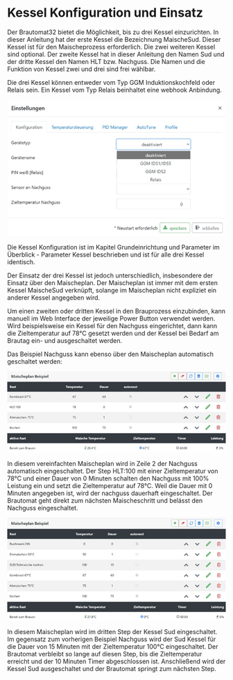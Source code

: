 # Kessel Konfiguration und Einsatz

Der Brautomat32 bietet die Möglichkeit, bis zu drei Kessel einzurichten. In dieser Anleitung hat der erste Kessel die Bezeichnung MaischeSud. Dieser Kessel ist für den Maischeprozess erforderlich. Die zwei weiteren Kessel sind optional. Der zweite Kessel hat in dieser Anleitung den Namen Sud und der dritte Kessel den Namen HLT bzw. Nachguss. Die Namen und die Funktion von Kessel zwei und drei sind frei wählbar.

Die drei Kessel können entweder vom Typ GGM Induktionskochfeld oder Relais sein. Ein Kessel vom Typ Relais beinhaltet eine webhook Anbindung.

![Kessel Konfiguration](/docs/img/kessel_1.jpg)

Die Kessel Konfiguration ist im Kapitel Grundeinrichtung und Parameter im Überblick - Parameter Kessel beschrieben und ist für alle drei Kessel identisch.

Der Einsatz der drei Kessel ist jedoch unterschiedlich, insbesondere der Einsatz über den Maischeplan. Der Maischeplan ist immer mit dem ersten Kessel MaischeSud verknüpft, solange im Maischeplan nicht expliziet ein anderer Kessel angegeben wird.

Um einen zweiten oder dritten Kessel in den Brauprozess einzubinden, kann manuell im Web Interface der jeweilige Power Button verwendet werden. Wird beispielsweise ein Kessel für den Nachguss eingerichtet, dann kann die Zieltemperatur auf 78°C gesetzt werden und der Kessel bei Bedarf am Brautag ein- und ausgeschaltet werden.

Das Beispiel Nachguss kann ebenso über den Maischeplan automatisch geschaltet werden:

![Kessel Konfiguration](/docs/img/kessel_2.jpg)

In diesem vereinfachten Maischeplan wird in Zeile 2 der Nachguss automatisch eingeschaltet. Der Step HLT:100 mit einer Zieltemperatur von 78°C und einer Dauer von 0 Minuten schalten den Nachguss mit 100% Leistung ein und setzt die Zieltemperatur auf 78°C. Weil die Dauer mit 0 Minuten angegeben ist, wird der nachguss dauerhaft eingeschaltet. Der Brautomat geht direkt zum nächsten Maischeschritt und belässt den Nachguss eingeschaltet.

![Kessel Konfiguration](/docs/img/kessel_3.jpg)

In diesem Maischeplan wird im dritten Step der Kessel Sud eingeschaltet. Im gegensatz zum vorherigen Beispiel Nachguss wird der Sud Kessel für die Dauer von 15 Minuten mit der Zieltemperatur 100°C eingeschaltet. Der Brautomat verbleibt so lange auf diesen Step, bis die Zieltemperatur erreicht und der 10 Minuten Timer abgeschlossen ist. Anschließend wird der Kessel Sud ausgeschaltet und der Brautomat springt zum nächsten Step.
